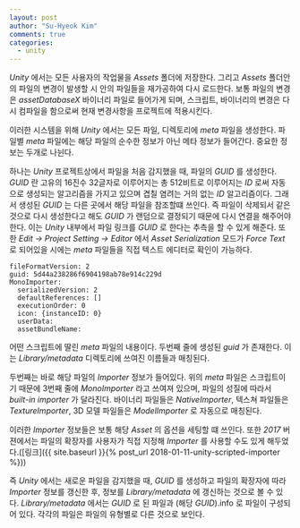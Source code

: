 ```yaml
---
layout: post
author: "Su-Hyeok Kim"
comments: true
categories:
  - unity
---
```


_Unity_ 에서는 모든 사용자의 작업물을 _Assets_ 폴더에 저장한다. 그리고 _Assets_ 폴더안의 파일의 변경이 발생할 시 안의 파일들을 재가공하여 다시 로드한다. 보통 파일의 변경은 _assetDatabaseX_ 바이너리 파일로 들어가게 되며, 스크립트, 바이너리의 변경은 다시 컴파일을 함으로써 현재 변경사항을 프로젝트에 적용시킨다.

이러한 시스템을 위해 _Unity_ 에서는 모든 파일, 디렉토리에 _meta_ 파일을 생성한다. 파일별 _meta_ 파일에는 해당 파일의 순수한 정보가 아닌 메타 정보가 들어간다. 중요한 정보는 두개로 나뉜다.

하나는 _Unity_ 프로젝트상에서 파일을 처음 감지했을 때, 파일의 _GUID_ 를 생성한다. _GUID_ 란 고유의 16진수 32글자로 이루어지는 총 512비트로 이루어지는 _ID_ 로써 자동으로 생성되는 알고리즘을 가지고 있으며 겹칠 염려는 거의 없는 _ID_ 알고리즘이다. 그래서 생성된 _GUID_ 는 다른 곳에서 해당 파일을 참조할떄 쓰인다. 즉 파일이 삭제되서 같은 것으로 다시 생성한다고 해도 _GUID_ 가 랜덤으로 결정되기 때문에 다시 연결을 해주어야 한다. 이는 _Unity_ 내부에서 파일 링크를 _GUID_ 로 한다는 추측을 할 수 있게 해준다. 또한 _Edit -> Project Setting -> Editor_ 에서 _Asset Serialization_ 모드가 _Force Text_ 로 되어있을 시에는 _meta_ 파일들을 직접 텍스트 에디터로 확인이 가능하다.

```
fileFormatVersion: 2
guid: 5d44a238286f6904198ab78e914c229d
MonoImporter:
  serializedVersion: 2
  defaultReferences: []
  executionOrder: 0
  icon: {instanceID: 0}
  userData:
  assetBundleName:
```

어떤 스크립트에 딸린 _meta_ 파일의 내용이다. 두번째 줄에 생성된 _guid_ 가 존재한다. 이는 _Library/metadata_ 디렉토리에 쓰여진 이름들과 매칭된다.

두번째는 바로 해당 파일의 _Importer_ 정보가 들어있다. 위의 _meta_ 파일은 스크립트이기 때문에 3번째 줄에 _MonoImporter_ 라고 쓰여져 있으며, 파일의 성질에 따라서 _built-in importer_ 가 달라진다. 바이너리 파일들은 _NativeImporter_, 텍스쳐 파일들은 _TextureImporter_, 3D 모델 파일들은 _ModelImporter_ 로 자동으로 매칭된다.

이러한 _Importer_ 정보들은 보통 해당 _Asset_ 의 옵션을 세팅할 떄 쓰인다. 또한 _2017_ 버젼에서는 파일의 확장자를 사용자가 직접 지정해 _Importer_ 를 사용할 수도 있게 해두었다.([링크]({{ site.baseurl }}{% post_url 2018-01-11-unity-scripted-importer %}))

즉 _Unity_ 에서는 새로운 파일을 감지했을 때, _GUID_ 를 생성하고 파일의 확장자에 따라 _Importer_ 정보를 갱신한 후, 정보를 _Library/metadata_ 에 갱신하는 것으로 볼 수 있다. _Library/metadata_ 에서는 _GUID_ 로 된 파일과 (해당 _GUID_).info 로 파일이 구성되어 있다. 각각의 파일은 파일의 유형별로 다른 것으로 보인다. 
